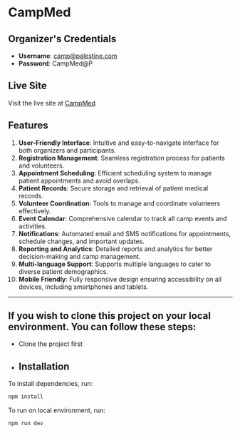 # CampMed

## Organizer's Credentials
- **Username**: camp@palestine.com
- **Password**: CampMed@P

## Live Site
Visit the live site at [CampMed](https://camp-med.web.app)

## Features
1. **User-Friendly Interface**: Intuitive and easy-to-navigate interface for both organizers and participants.
2. **Registration Management**: Seamless registration process for patients and volunteers.
3. **Appointment Scheduling**: Efficient scheduling system to manage patient appointments and avoid overlaps.
4. **Patient Records**: Secure storage and retrieval of patient medical records.
5. **Volunteer Coordination**: Tools to manage and coordinate volunteers effectively.
6. **Event Calendar**: Comprehensive calendar to track all camp events and activities.
7. **Notifications**: Automated email and SMS notifications for appointments, schedule changes, and important updates.
8. **Reporting and Analytics**: Detailed reports and analytics for better decision-making and camp management.
9. **Multi-language Support**: Supports multiple languages to cater to diverse patient demographics.
10. **Mobile Friendly**: Fully responsive design ensuring accessibility on all devices, including smartphones and tablets.

---

## If you wish to clone this project on your local environment. You can follow these steps:
- Clone the project first
- ## Installation

To install dependencies, run:

```bash
npm install

```
To run on local environment, run:

```bash
npm run dev

```


